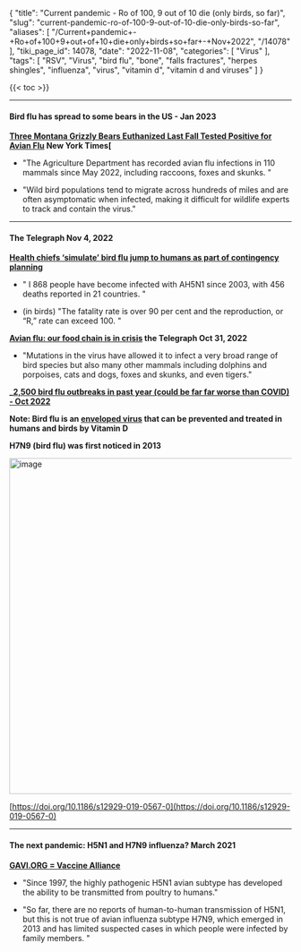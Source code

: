 {
    "title": "Current pandemic - Ro of 100, 9 out of 10 die (only birds, so far)",
    "slug": "current-pandemic-ro-of-100-9-out-of-10-die-only-birds-so-far",
    "aliases": [
        "/Current+pandemic+-+Ro+of+100+9+out+of+10+die+only+birds+so+far+-+Nov+2022",
        "/14078"
    ],
    "tiki_page_id": 14078,
    "date": "2022-11-08",
    "categories": [
        "Virus"
    ],
    "tags": [
        "RSV",
        "Virus",
        "bird flu",
        "bone",
        "falls fractures",
        "herpes shingles",
        "influenza",
        "virus",
        "vitamin d",
        "vitamin d and viruses"
    ]
}


{{< toc >}} 

---

#### Bird flu has spread to some bears in the US - Jan 2023

 **[Three Montana Grizzly Bears Euthanized Last Fall Tested Positive for Avian Flu](https://www.nytimes.com/2023/01/20/us/grizzly-bears-bird-flu.html%20) New York Times[** 

* "The Agriculture Department has recorded avian flu infections in 110 mammals since May 2022, including raccoons, foxes and skunks. "

* "Wild bird populations tend to migrate across hundreds of miles and are often asymptomatic when infected, making it difficult for wildlife experts to track and contain the virus."

---

#### The Telegraph Nov 4, 2022

 **[Health chiefs ‘simulate’ bird flu jump to humans as part of contingency planning ](https://www.telegraph.co.uk/global-health/science-and-disease/health-chiefs-simulate-bird-flu-jump-humans-part-contingency/?WT.mc_id=e_DM60360&WT.tsrc=email&etype=Edi_GHS_New_Tue&utmsource=email&utm_medium=Edi_GHS_New_Tue20221108&utm_campaign=DM60360)** 

* " I 868 people have become infected with AH5N1 since 2003, with 456 deaths reported in 21 countries. "

* (in birds) "The fatality rate is over 90 per cent and the reproduction, or “R,” rate can exceed 100. "

 **[Avian flu: our food chain is in crisis](https://www.telegraph.co.uk/global-health/science-and-disease/what-bird-flu-pandemic-killedmillions-means-us/) the Telegraph Oct 31, 2022** 

* "Mutations in the virus have allowed it to infect a very broad range of bird species but also many other mammals including dolphins and porpoises, cats and dogs, foxes and skunks, and even tigers."

 **_[2,500 bird flu outbreaks in past year (could be far far worse than COVID) - Oct 2022](/posts/2500-bird-flu-outbreaks-in-past-year-could-be-far-far-worse-than-covid)** 

 **Note: Bird flu is an [enveloped virus](/posts/vitamin-d-can-inhibit-enveloped-virus-eg-corona-herpes-bird-flu-epstein-hepatitis-rsv-etc) that can be prevented and treated in humans and birds by Vitamin D** 

 **H7N9 (bird flu) was first noticed in 2013** 

<img src="https://d1bk1kqxc0sym.cloudfront.net/attachments/jpeg/h5n1.jpg" alt="image" width="600">

[https://doi.org/10.1186/s12929-019-0567-0](https://doi.org/10.1186/s12929-019-0567-0)

---

#### The next pandemic: H5N1 and H7N9 influenza? March 2021

 **[GAVI.ORG = Vaccine Alliance](https://www.gavi.org/vaccineswork/next-pandemic/h5n1-and-h7n9-influenza)** 

* "Since 1997, the highly pathogenic H5N1 avian subtype has developed the ability to be transmitted from poultry to humans."

* "So far, there are no reports of human-to-human transmission of H5N1, but this is not true of avian influenza subtype H7N9, which emerged in 2013 and has limited suspected cases in which people were infected by family members. "

<!-- ~tc~ (alias(Current pandemic - Ro of 100, 9 out of 10 dies ( only birds so far) - Nov 2022)) ~/tc~ -->